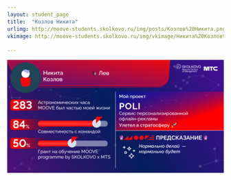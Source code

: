```yaml
---
layout: student_page
title:  "Козлов Никита"
urlimg: http://moove-students.skolkovo.ru/img/posts/Козлов%20Никита.png
vkimage: http://moove-students.skolkovo.ru/img/vkimage/Никита%20Козлов%20для%20Вк.png

---
```

<img class="img-fluid" src="/img/posts/Козлов Никита.png" alt="moove-2">
